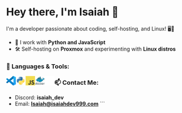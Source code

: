 # Hey there, I'm Isaiah 👋

I'm a developer passionate about coding, self-hosting, and Linux! 🖥️🚀

- 🔧 I work with **Python and JavaScript**
- 🛠️ Self-hosting on **Proxmox** and experimenting with **Linux distros**


### 🌟 Languages & Tools:
<img align="left" alt="Visual Studio Code" width="26px" src="./img/vscode.svg"/>
<img align="left" alt="Python" width="26px" src="./img/python.svg"/>
<img align="left" alt="Java" width="26px" src="./img/javascript.svg"/>
<img align="left" alt="Docker" width="26px" src="./img/docker.svg"/>
<img align="left" alt="Github" width="26px" src="./img/github.svg"/>

### 📫 Contact Me: 

- Discord: **isaiah_dev**
- Email: **Isaiah@isaiahdev999.com** ```
